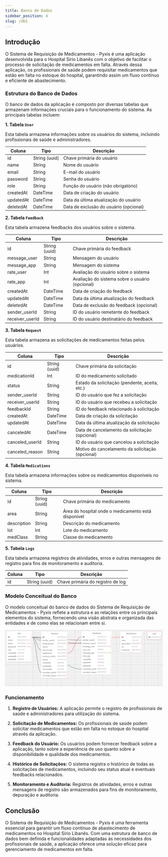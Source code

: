 ```yaml
---
title: Banco de Dados
sidebar_position: 4
slug: /db1
---
```


## Introdução

O Sistema de Requisição de Medicamentos - Pyxis é uma aplicação desenvolvida para o Hospital Sírio Libanês com o objetivo de facilitar o processo de solicitação de medicamentos em falta. Através dessa aplicação, os profissionais de saúde podem requisitar medicamentos que estão em falta no estoque do hospital, garantindo assim um fluxo contínuo e eficiente de abastecimento.

### Estrutura do Banco de Dados

O banco de dados da aplicação é composto por diversas tabelas que armazenam informações cruciais para o funcionamento do sistema. As principais tabelas incluem:

**1. Tabela `User`**

Esta tabela armazena informações sobre os usuários do sistema, incluindo profissionais de saúde e administradores.

|Coluna        | Tipo       | Descrição                               |
|--------------|------------|-----------------------------------------|
|id            | String (uuid)     | Chave primária do usuário               |
|name          | String     | Nome do usuário                         |
|email         | String     | E-mail do usuário                       |
|password      | String     | Senha do usuário                        |
|role          | String     | Função do usuário (não obrigatório)     |
|createdAt     | DateTime   | Data de criação do usuário              |
|updatedAt     | DateTime   | Data da última atualização do usuário   |
|deletedAt     | DateTime   | Data de exclusão do usuário (opcional)  |

**2. Tabela `Feedback`**

Esta tabela armazena feedbacks dos usuários sobre o sistema.

|Coluna           | Tipo       | Descrição                                       |
|-----------------|------------|-------------------------------------------------|
|id               | String (uuid)      | Chave primária do feedback                      |
|message_user     | String     | Mensagem do usuário                             |
|message_app      | String     | Mensagem do sistema                             |
|rate_user        | Int        | Avaliação do usuário sobre o sistema            |
|rate_app         | Int        | Avaliação do sistema sobre o usuário (opcional) |
|createdAt        | DateTime   | Data de criação do feedback                     |
|updatedAt        | DateTime   | Data da última atualização do feedback          |
|deletedAt        | DateTime   | Data de exclusão do feedback (opcional)         |
|sender_userId    | String     | ID do usuário remetente do feedback             |
|receiver_userId  | String     | ID do usuário destinatário do feedback           |

**3. Tabela `Request`**

Esta tabela armazena as solicitações de medicamentos feitas pelos usuários.

|Coluna           | Tipo       | Descrição                                       |
|-----------------|------------|-------------------------------------------------|
|id               | String (uuid)      | Chave primária da solicitação                   |
|medicationId     | Int        | ID do medicamento solicitado                    |
|status           | String     | Estado da solicitação (pendente, aceita, etc.)  |
|sender_userId    | String     | ID do usuário que fez a solicitação             |
|receiver_userId  | String     | ID do usuário que recebeu a solicitação         |
|feedbackId       | String        | ID do feedback relacionado à solicitação        |
|createdAt        | DateTime   | Data de criação da solicitação                  |
|updatedAt        | DateTime   | Data da última atualização da solicitação       |
|canceledAt       | DateTime   | Data de cancelamento da solicitação (opcional)  |
|canceled_userId  | String     | ID do usuário que cancelou a solicitação        |
|canceled_reason  | String     | Motivo do cancelamento da solicitação (opcional)|

**4. Tabela `Medications`**

Esta tabela armazena informações sobre os medicamentos disponíveis no sistema.

|Coluna      | Tipo       | Descrição                               |
|------------|------------|-----------------------------------------|
|id          | String (uuid)     | Chave primária do medicamento           |
|area        | String     | Área do hospital onde o medicamento está disponível |
|description | String     | Descrição do medicamento                |
|lot         | Int        | Lote do medicamento                     |
|medClass    | String     | Classe do medicamento                   |

**5. Tabela `Logs`**

Esta tabela armazena registros de atividades, erros e outras mensagens de registro para fins de monitoramento e auditoria.

|Coluna | Tipo | Descrição                              |
|-------|------|----------------------------------------|
|id     | String (uuid)| Chave primária do registro de log      |

### Modelo Conceitual do Banco

O modelo conceitual do banco de dados do Sistema de Requisição de Medicamentos - Pyxis reflete a estrutura e as relações entre os principais elementos do sistema, fornecendo uma visão abstrata e organizada das entidades e de como elas se relacionam entre si.

![Modelo-conceitual](../../../static/img/modelo-conceitual.png)

### Funcionamento

1. **Registro de Usuários:** A aplicação permite o registro de profissionais de saúde e administradores para utilização do sistema.

2. **Solicitação de Medicamentos:** Os profissionais de saúde podem solicitar medicamentos que estão em falta no estoque do hospital através da aplicação.

3. **Feedback do Usuário:** Os usuários podem fornecer feedback sobre a aplicação, tanto sobre a experiência de uso quanto sobre a disponibilidade e qualidade dos medicamentos.

4. **Histórico de Solicitações:** O sistema registra o histórico de todas as solicitações de medicamentos, incluindo seu status atual e eventuais feedbacks relacionados.

5. **Monitoramento e Auditoria:** Registros de atividades, erros e outras mensagens de registro são armazenados para fins de monitoramento, depuração e auditoria.

## Conclusão

O Sistema de Requisição de Medicamentos - Pyxis é uma ferramenta essencial para garantir um fluxo contínuo de abastecimento de medicamentos no Hospital Sírio Libanês. Com uma estrutura de banco de dados bem definida e funcionalidades adaptadas às necessidades dos profissionais de saúde, a aplicação oferece uma solução eficaz para gerenciamento de medicamentos em falta.
